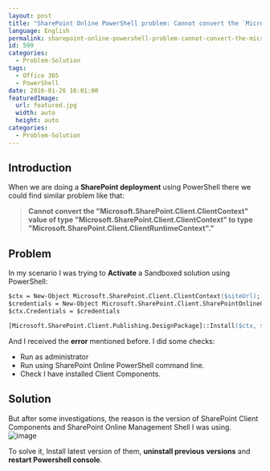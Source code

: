 ```yaml
---
layout: post
title: "SharePoint Online PowerShell problem: Cannot convert the `Microsoft.SharePoint.Client.ClientContext`"
language: English
permalink: sharepoint-online-powershell-problem-cannot-convert-the-microsoft-sharepoint-client-clientcontext
id: 599
categories:
  - Problem-Solution
tags:
  - Office 365
  - PowerShell
date: 2016-01-26 16:01:00
featuredImage: 
  url: featured.jpg
  width: auto
  height: auto
categories: 
  - Problem-Solution
---
```


## Introduction
When we are doing a **SharePoint deployment** using PowerShell there we could find similar problem like that:
 > **Cannot convert the "Microsoft.SharePoint.Client.ClientContext" value of type "Microsoft.SharePoint.Client.ClientContext" to type "Microsoft.SharePoint.Client.ClientRuntimeContext"."** 

## Problem
In my scenario I was trying to **Activate** a Sandboxed solution using PowerShell:

```ps
$ctx = New-Object Microsoft.SharePoint.Client.ClientContext($siteUrl);
$credentials = New-Object Microsoft.SharePoint.Client.SharePointOnlineCredentials($adminUsername, $secureAdminPassword);
$ctx.Credentials = $credentials

[Microsoft.SharePoint.Client.Publishing.DesignPackage]::Install($ctx, $ctx.Site, $wsp, $filerelativeurl);
```

And I received the **error** mentioned before. I did some checks: 
- Run as administrator 
- Run using SharePoint Online PowerShell command line. 
- Check I have installed Client Components. 

## Solution
But after some investigations, the reason is the version of SharePoint Client Components and SharePoint Online Management Shell I was using. 
![image](./image-13.png)

To solve it, Install latest version of them, **uninstall previous versions** and **restart Powershell console**.

